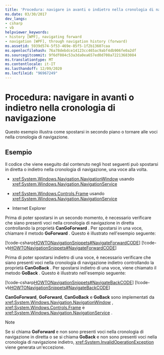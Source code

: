 ```yaml
---
title: 'Procedura: navigare in avanti o indietro nella cronologia di navigazione'
ms.date: 03/30/2017
dev_langs:
- csharp
- vb
helpviewer_keywords:
- history [WPF], navigating forward
- navigation [WPF], through navigation history (forward)
ms.assetid: 5939d574-5f53-469e-85f5-1f2b13607caa
ms.openlocfilehash: 76a78debdce14123cc465ac9abf4db906fe0a2df
ms.sourcegitcommit: 9f6df084c53a3da0ea657ed0d708a72213683084
ms.translationtype: MT
ms.contentlocale: it-IT
ms.lasthandoff: 12/09/2020
ms.locfileid: "96967249"
---
```

# <a name="how-to-navigate-forward-or-back-through-navigation-history"></a>Procedura: navigare in avanti o indietro nella cronologia di navigazione
Questo esempio illustra come spostarsi in secondo piano o tornare alle voci nella cronologia di navigazione.  
  
## <a name="example"></a>Esempio  
 Il codice che viene eseguito dal contenuto negli host seguenti può spostarsi in diretta o indietro nella cronologia di navigazione, una voce alla volta.  
  
- <xref:System.Windows.Navigation.NavigationWindow> usando <xref:System.Windows.Navigation.NavigationService>  
  
- <xref:System.Windows.Controls.Frame> usando <xref:System.Windows.Navigation.NavigationService>  
  
- Internet Explorer  
  
 Prima di poter spostarsi in un secondo momento, è necessario verificare che siano presenti voci nella cronologia di navigazione in diretta controllando la proprietà **CanGoForward** . Per spostarsi in una voce, chiamare il metodo **GoForward** . Questo è illustrato nell'esempio seguente:  
  
 [!code-csharp[HOWTONavigationSnippets#NavigateForwardCODE](~/samples/snippets/csharp/VS_Snippets_Wpf/HOWTONavigationSnippets/CSharp/HomePage.xaml.cs#navigateforwardcode)]
 [!code-vb[HOWTONavigationSnippets#NavigateForwardCODE](~/samples/snippets/visualbasic/VS_Snippets_Wpf/HOWTONavigationSnippets/visualbasic/homepage.xaml.vb#navigateforwardcode)]  
  
 Prima di poter spostarsi indietro di una voce, è necessario verificare che siano presenti voci nella cronologia di navigazione indietro controllando la proprietà **CanGoBack** . Per spostarsi indietro di una voce, viene chiamato il metodo **GoBack** . Questo è illustrato nell'esempio seguente:  
  
 [!code-csharp[HOWTONavigationSnippets#NavigateBackCODE](~/samples/snippets/csharp/VS_Snippets_Wpf/HOWTONavigationSnippets/CSharp/HomePage.xaml.cs#navigatebackcode)]
 [!code-vb[HOWTONavigationSnippets#NavigateBackCODE](~/samples/snippets/visualbasic/VS_Snippets_Wpf/HOWTONavigationSnippets/visualbasic/homepage.xaml.vb#navigatebackcode)]  
  
 **CanGoForward**, **GoForward**, **CanGoBack** e **GoBack** sono implementati da <xref:System.Windows.Navigation.NavigationWindow> , <xref:System.Windows.Controls.Frame> e <xref:System.Windows.Navigation.NavigationService> .  
  
> [!NOTE]
> Se si chiama **GoForward** e non sono presenti voci nella cronologia di navigazione in diretta o se si chiama **GoBack** e non sono presenti voci nella cronologia di navigazione indietro, <xref:System.InvalidOperationException> viene generata un'eccezione.
